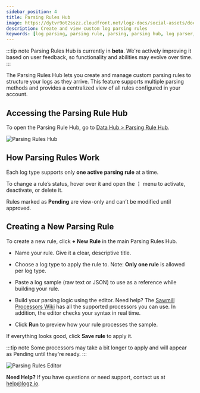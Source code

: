 ```yaml
---
sidebar_position: 4
title: Parsing Rules Hub
image: https://dytvr9ot2sszz.cloudfront.net/logz-docs/social-assets/docs-social.jpg
description: Create and view custom log parsing rules
keywords: [log parsing, parsing rule, parsing, parsing hub, log parser, logz.io parsing]
---
```


:::tip note
Parsing Rules Hub is currently in **beta**. We're actively improving it based on user feedback, so functionality and abilities may evolve over time.
:::


The Parsing Rules Hub lets you create and manage custom parsing rules to structure your logs as they arrive. This feature supports multiple parsing methods and provides a centralized view of all rules configured in your account.

## Accessing the Parsing Rule Hub

To open the Parsing Rule Hub, go to [Data Hub > Parsing Rule Hub](https://app.logz.io/#/dashboard/parsing-rules-hub).

![Parsing Rules Hub](https://dytvr9ot2sszz.cloudfront.net/logz-docs/parsing-rules/parsing-rules-jun26.png)


## How Parsing Rules Work

Each log type supports only **one active parsing rule** at a time.

To change a rule’s status, hover over it and open the **⋮** menu to activate, deactivate, or delete it.

Rules marked as **Pending** are view-only and can’t be modified until approved.

## Creating a New Parsing Rule

To create a new rule, click **+ New Rule** in the main Parsing Rules Hub.

* Name your rule. Give it a clear, descriptive title.

* Choose a log type to apply the rule to. Note: **Only one rule** is allowed per log type.

* Paste a log sample (raw text or JSON) to use as a reference while building your rule.

* Build your parsing logic using the editor. Need help? The [Sawmill Processors Wiki](https://github.com/logzio/sawmill/wiki/Processors) has all the supported processors you can use. In addition, the editor checks your syntax in real time.

* Click **Run** to preview how your rule processes the sample.

If everything looks good, click **Save rule** to apply it.

:::tip note
Some processors may take a bit longer to apply and will appear as Pending until they're ready.
:::

![Parsing Rules Editor](https://dytvr9ot2sszz.cloudfront.net/logz-docs/parsing-rules/parsing-rule-editor.png)


**Need Help?** If you have questions or need support, contact us at [help@logz.io](mailto:help@logz.io).